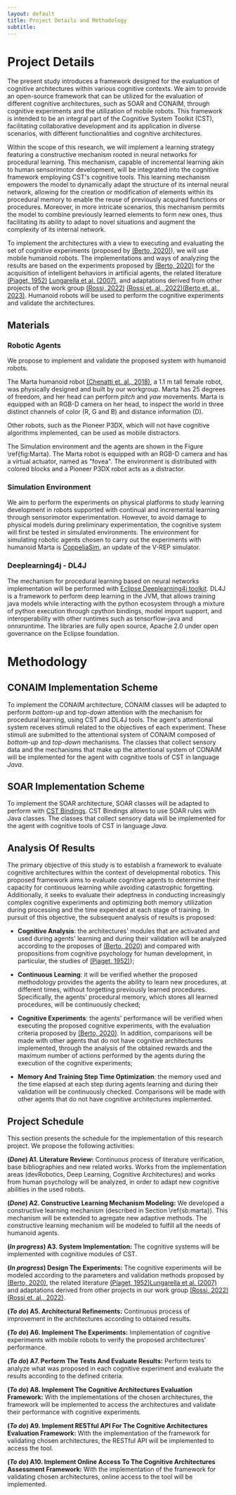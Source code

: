 ```yaml
---
layout: default
title: Project Details and Methodology
subtitle: 
---
```

# Project Details 

The present study introduces a framework designed for the evaluation of cognitive architectures within various cognitive contexts. We aim to provide an open-source framework that can be utilized for the evaluation of different cognitive architectures, such as SOAR and CONAIM, through cognitive experiments and the utilization of mobile robots. This framework is intended to be an integral part of the Cognitive System Toolkit (CST), facilitating collaborative development and its application in diverse scenarios, with different functionalities and cognitive architectures.

Within the scope of this research, we will implement a learning strategy featuring a constructive mechanism rooted in neural networks for procedural learning. This mechanism, capable of incremental learning akin to human sensorimotor development, will be integrated into the cognitive framework employing CST's cognitive tools. This learning mechanism empowers the model to dynamically adapt the structure of its internal neural network, allowing for the creation or modification of elements within its procedural memory to enable the reuse of previously acquired functions or procedures. Moreover, in more intricate scenarios, this mechanism permits the model to combine previously learned elements to form new ones, thus facilitating its ability to adapt to novel situations and augment the complexity of its internal network.

To implement the architectures with a view to executing and evaluating the set of cognitive experiments (proposed by [(Berto, 2020)](https://repositorio.unicamp.br/acervo/detalhe/1129257)), we will use mobile humanoid robots. The implementations and ways of analyzing the results are based on the experiments proposed by [(Berto, 2020)](https://repositorio.unicamp.br/acervo/detalhe/1129257) for the acquisition of intelligent behaviors in artificial agents, the related literature [(Piaget, 1952)](https://doi.org/10.1037/11494-000) [Lungarella et al. (2007)](https://www.researchgate.net/publication/220233671_Developmental_robotics_A_survey), and adaptations derived from other projects of the work group [(Rossi, 2022)](http://hdl.handle.net/11449/214316) [(Rossi et. al., 2022)](https://doi.org/10.5753/wtdr_ctdr.2022.227371)[(Berto et. al., 2023)](https://doi.org/10.1016/j.cogsys.2023.101170). Humanoid robots will be used to perform the cognitive experiments and validate the architectures.

## Materials

### Robotic Agents

We propose to implement and validate the proposed system with humanoid robots. 

The Marta humanoid robot [(Chenatti et. al., 2018)](http://sistemaolimpo.org/midias/uploads/e6d5d0a492bae57e6aed09c99f816152.pdf), a 1.1 m tall female robot, was physically designed and built by our workgroup. Marta has 25 degrees of freedom, and her head can perform *pitch* and *yaw* movements. Marta is equipped with an RGB-D camera on her head, to inspect the world in three distinct channels of color (R, G and B) and distance information (D).

Other robots, such as the Pioneer P3DX, which will not have cognitive algorithms implemented, can be used as mobile distractors.  

The Simulation environment and the agents are shown in the Figure \ref{fig:Marta}. The Marta robot is equipped with an RGB-D camera and has a virtual actuator, named as "fovea". The environment is distributed with colored blocks and a Pioneer P3DX robot acts as a distractor. 

### Simulation Environment

We aim to perform the experiments on physical platforms to study learning development in robots supported with continual and incremental learning through sensorimotor experimentation. However, to avoid damage to physical models during preliminary experimentation, the cognitive system will first be tested in simulated environments.
The environment for simulating robotic agents chosen to carry out the experiments with humanoid Marta is [CoppeliaSim](https://www.coppeliarobotics.com/), an update of the V-REP simulator. 


### Deeplearning4j - DL4J

The  mechanism for procedural learning based on neural networks implementation will be performed with [Eclipse Deeplearning4j toolkit](https://deeplearning4j.konduit.ai). DL4J is a framework to perform deep learning in the JVM, that allows training java models while interacting with the python ecosystem through a mixture of python execution through cpython bindings, model import support, and interoperability with other runtimes such as tensorflow-java and onnxruntime. The libraries are fully open source, Apache 2.0 under open governance on the Eclipse foundation.

# Methodology

## CONAIM Implementation Scheme

To implement the CONAIM architecture, CONAIM classes will be adapted to perform *bottom-up* and *top-down* attention with the  mechanism for procedural learning, using CST and DL4J tools. The agent's attentional system receives stimuli related to the objectives of each experiment. These stimuli are submitted to the attentional system of CONAIM composed of *bottom-up* and *top-down* mechanisms. The classes that collect sensory data and the mechanisms that make up the attentional system of CONAIM will be implemented for the agent with cognitive tools of CST in language *Java*. 

## SOAR Implementation Scheme

To implement the SOAR architecture, SOAR classes will be adapted to perform with [CST Bindings](https://github.com/CST-Group/cst-bindings). CST Bindings allows to use SOAR rules with Java classes. The classes that collect sensory data will be implemented for the agent with cognitive tools of CST in language *Java*. 

## Analysis Of Results

The primary objective of this study is to establish a framework to evaluate cognitive architectures within the context of developmental robotics. This proposed framework aims to evaluate cognitive agents to determine their capacity for continuous learning while avoiding catastrophic forgetting. Additionally, it seeks to evaluate their adeptness in conducting increasingly complex cognitive experiments and optimizing both memory utilization during processing and the time expended at each stage of training. In pursuit of this objective, the subsequent analysis of results is proposed:

- **Cognitive Analysis**: the architectures' modules that are activated and used during agents' learning and during their validation will be analyzed according to the proposes of  [(Berto, 2020)](https://repositorio.unicamp.br/acervo/detalhe/1129257) and compared with propositions from cognitive psychology for human development, in particular, the studies of [(Piaget, 1952)](https://doi.org/10.1037/11494-000)};

- **Continuous Learning**: it will be verified whether the proposed methodology provides the agents the ability to learn new procedures, at different times, without forgetting previously learned procedures. Specifically, the agents' procedural memory, which stores all learned procedures, will be continuously checked;

- **Cognitive Experiments**: the agents' performance will be verified when executing the proposed cognitive experiments, with the evaluation criteria proposed by [(Berto, 2020)](https://repositorio.unicamp.br/acervo/detalhe/1129257). In addition, comparisons will be made with other agents that do not have cognitive architectures implemented, through the analysis of the obtained rewards and the maximum number of actions performed by the agents during the execution of the cognitive experiments;

- **Memory And Training Step Time Optimization**: the memory used and the time elapsed at each step during agents learning and during their validation will be continuously checked. Comparisons will be made with other agents that do not have cognitive architectures implemented.

## Project Schedule

This section presents the schedule for the implementation of this research project. We propose the following activities:

**(*Done*) A1. Literature Review:** Continuous process of literature verification, base bibliographies and new related works. Works from the implementation areas (devRobotics, Deep Learning, Cognitive Architectures) and works from human psychology will be analyzed, in order to adapt new cognitive abilities in the used robots.

**(*Done*) A2. Constructive Learning Mechanism Modeling:** We developed a constructive learning mechanism (described in Section \ref{sb:marta}). This mechanism will be extended to agregate new adaptive methods. The constructive learning mechanism will be modeled to fulfill all the needs of humanoid agents.

**(*In progress*) A3. System Implementation:** The cognitive systems will be implemented with cognitive modules of CST.

**(*In progress*) Design The Experiments:** The cognitive experiments will be modeled according to the parameters and validation methods proposed by [(Berto, 2020)](https://repositorio.unicamp.br/acervo/detalhe/1129257), the related literature [(Piaget, 1952)](https://doi.org/10.1037/11494-000)[Lungarella et al. (2007)](https://www.researchgate.net/publication/220233671_Developmental_robotics_A_survey) and adaptations derived from other projects in our work group [(Rossi, 2022)](http://hdl.handle.net/11449/214316) [(Rossi et. al., 2022)](https://doi.org/10.5753/wtdr_ctdr.2022.227371).

**(*To do*) A5. Architectural Refinements:** Continuous process of improvement in the architectures according to obtained results.

**(*To do*) A6. Implement The Experiments:** Implementation of cognitive experiments with mobile robots to verify the proposed architectures' performance.

**(*To do*) A7. Perform The Tests And Evaluate Results:** Perform tests to analyze what was proposed in each cognitive experiment and evaluate the results according to the defined criteria.

**(*To do*) A8. Implement The Cognitive Architectures Evaluation Framework:** With the implementations of the chosen architectures, the framework will be implemented to access the architectures and validate their performance with cognitive experiments.

**(*To do*) A9. Implement RESTful API For The Cognitive Architectures Evaluation Framework:** With the implementation of the framework for validating chosen architectures, the RESTful API will be implemented to access the tool.

**(*To do*) A10. Implement Online Access To The Cognitive Architectures Assessment Framework:** With the implementation of the framework for validating chosen architectures, online access to the tool will be implemented.

